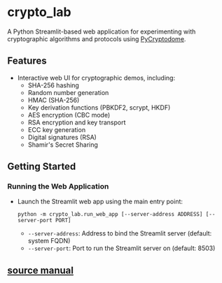 # crypto_lab

A Python Streamlit-based web application for experimenting with cryptographic algorithms and protocols using [PyCryptodome](https://www.pycryptodome.org/).

## Features

- Interactive web UI for cryptographic demos, including:
  - SHA-256 hashing
  - Random number generation
  - HMAC (SHA-256)
  - Key derivation functions (PBKDF2, scrypt, HKDF)
  - AES encryption (CBC mode)
  - RSA encryption and key transport
  - ECC key generation
  - Digital signatures (RSA)
  - Shamir's Secret Sharing

## Getting Started

### Running the Web Application

- Launch the Streamlit web app using the main entry point:
  ```
  python -m crypto_lab.run_web_app [--server-address ADDRESS] [--server-port PORT]
  ```
  - `--server-address`: Address to bind the Streamlit server (default: system FQDN)
  - `--server-port`: Port to run the Streamlit server on (default: 8503)

## [source manual](https://chaitu-ycr.github.io/automotive-test-kit/packages/crypto_lab/#source-manual)
